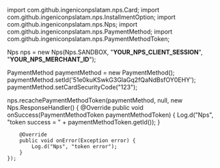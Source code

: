 import com.github.ingeniconpslatam.nps.Card;
import com.github.ingeniconpslatam.nps.InstallmentOption;
import com.github.ingeniconpslatam.nps.Nps;
import com.github.ingeniconpslatam.nps.PaymentMethod;
import com.github.ingeniconpslatam.nps.PaymentMethodToken;


Nps nps = new Nps(Nps.SANDBOX, "__YOUR_NPS_CLIENT_SESSION__", "__YOUR_NPS_MERCHANT_ID__");

PaymentMethod paymentMethod = new PaymentMethod();
paymentMethod.setId('51e0kuKSwkG3GlaGq2fQaNdBsfOY0EHY');
paymentMethod.setCardSecurityCode("123");

nps.recachePaymentMethodToken(paymentMethod, null, new Nps.ResponseHandler() {
        @Override
        public void onSuccess(PaymentMethodToken paymentMethodToken) {
            Log.d("Nps", "token success = " + paymentMethodToken.getId());
        }

        @Override
        public void onError(Exception error) {
            Log.d("Nps", "token error");
        }
    });